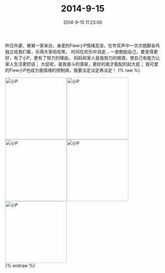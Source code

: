 ﻿---
title: "2014-9-15"
date: 2014-9-15 11:23:00
tags:
categories: 妈妈
---
昨日外婆、舅舅一家来访，亲爱的Fiew小P情绪高涨，在夸奖声中一次次翘脚金鸡独立给我们看，乐得大家哈哈笑。
时间在欢乐中消逝...
一直勉励自己，要变得更好，有了小P，更有了努力的理由。
妈妈和家人是我努力的根源，使自己有能力让家人生活更舒适；
大屁呢，是我奋斗的源泉，更好的我才能配的起大屁；
我可爱的Fiew小P也成为我情绪的控制阀，我要淡定淡定再淡定！
{% raw %}
<div style="width:500 px">
<div style="float:left; width:100 px"><img src="/images/微信图片_20171010181823.jpg" width="200" alt="小P"></div>
<div style="float:left; width:100 px"><img src="/images/微信图片_20171010181853.jpg" width="200" alt="小P"></div>
<div style="float:left; width:100 px"><img src="/images/微信图片_20171010181902.jpg" width="200" alt="小P"></div>
<div style="float:left; width:100 px"><img src="/images/微信图片_20171010181913.jpg" width="200" alt="小P"></div>
<div style="float:left; width:100 px"><img src="/images/微信图片_20171010181924.jpg" width="200" alt="小P"></div>
<div style="clear:both"></div>
</div>
{% endraw %}